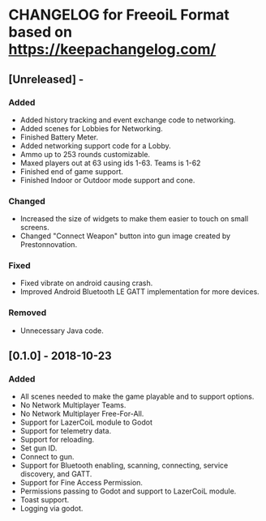 # CHANGELOG for FreeoiL Format based on https://keepachangelog.com/

## [Unreleased] - 
### Added
- Added history tracking and event exchange code to networking.
- Added scenes for Lobbies for Networking.
- Finished Battery Meter.
- Added networking support code for a Lobby.
- Ammo up to 253 rounds customizable.
- Maxed players out at 63 using ids 1-63. Teams is 1-62
- Finished end of game support.
- Finished Indoor or Outdoor mode support and cone.
### Changed
- Increased the size of widgets to make them easier to touch on small screens.
- Changed "Connect Weapon" button into gun image created by Prestonnovation.
### Fixed
- Fixed vibrate on android causing crash.
- Improved Android Bluetooth LE GATT implementation for more devices.
### Removed
- Unnecessary Java code. 

## [0.1.0] - 2018-10-23
### Added 
- All scenes needed to make the game playable and to support options.
- No Network Multiplayer Teams.
- No Network Multiplayer Free-For-All.
- Support for LazerCoiL module to Godot
- Support for telemetry data. 
- Support for reloading.
- Set gun ID.
- Connect to gun.
- Support for Bluetooth enabling, scanning, connecting, service discovery, and GATT.
- Support for Fine Access Permission.
- Permissions passing to Godot and support to LazerCoiL module.
- Toast support.
- Logging via godot.